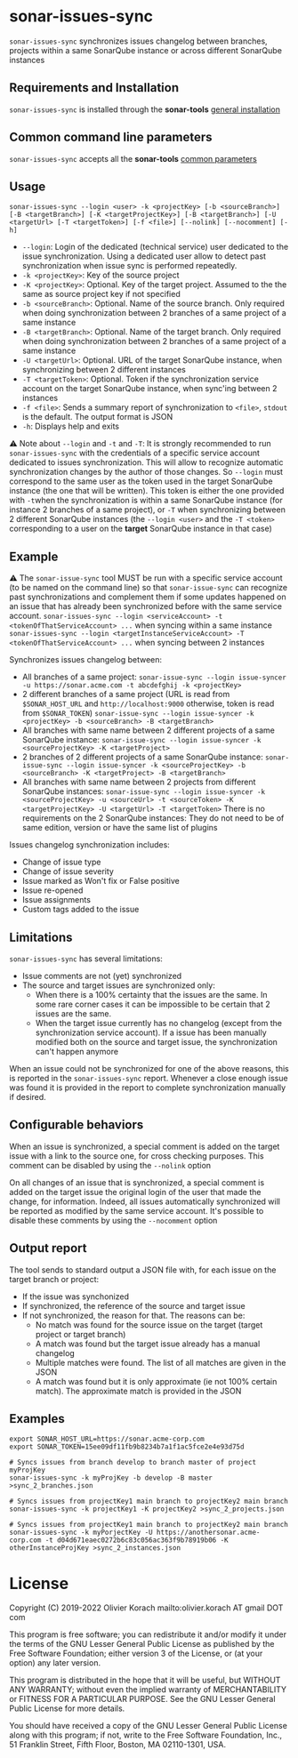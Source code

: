 # <a name="sonar-issues-sync"></a>sonar-issues-sync

`sonar-issues-sync` synchronizes issues changelog between branches, projects within a same SonarQube instance or
across different SonarQube instances

## Requirements and Installation

`sonar-issues-sync` is installed through the **sonar-tools** [general installation](README.md#install)

## Common command line parameters

`sonar-issues-sync` accepts all the **sonar-tools** [common parameters](README.md#common-params)

## Usage

`sonar-issues-sync --login <user> -k <projectKey> [-b <sourceBranch>] [-B <targetBranch>] [-K <targetProjectKey>] [-B <targetBranch>] [-U <targetUrl> [-T <targetToken>] [-f <file>] [--nolink] [--nocomment] [-h]`

- `--login`: Login of the dedicated (technical service) user dedicated to the issue synchronization. Using a dedicated user allow to detect past synchronization when issue sync is performed repeatedly.
- `-k <projectKey>`: Key of the source project
- `-K <projectKey>`: Optional. Key of the target project. Assumed to the the same as source project key if not specified
- `-b <sourceBranch>`: Optional. Name of the source branch. Only required when doing synchronization between 2 branches of a same project of a same instance
- `-B <targetBranch>`: Optional. Name of the target branch. Only required when doing synchronization between 2 branches of a same project of a same instance
- `-U <targetUrl>`: Optional. URL of the target SonarQube instance, when synchronizing between 2 different instances
- `-T <targetToken>`: Optional. Token if the synchronization service account on the target SonarQube instance, when sync'ing between 2 instances
- `-f <file>`: Sends a summary report of synchronization to `<file>`, `stdout` is the default. The output format is JSON
- `-h`: Displays help and exits

:warning: Note about `--login` and `-t` and `-T`: It is strongly recommended to run `sonar-issues-sync` with the credentials of a specific service account dedicated to issues synchronization. This will allow to recognize automatic synchronization changes by the author of those changes. So `--login` must correspond to the same user as the token used in the target SonarQube instance (the one that will be written). This token is either the one provided with `-t`when the synchronization is within a same SonarQube instance (for instance 2 branches of a same project), or `-T` when synchronizing between 2 different SonarQube instances (the `--login <user>` and the `-T <token>` corresponding to a user on the **target** SonarQube instance in that case)


## Example

:warning: The `sonar-issue-sync` tool MUST be run with a specific service account (to be named on the command line) so that `sonar-issue-sync` can recognize past synchronizations and complement them if some updates happened on an issue that has already been synchronized before with the same service account.
`sonar-issues-sync --login <serviceAccount> -t <tokenOfThatServiceAccount> ...` when syncing within a same instance
`sonar-issues-sync --login <targetInstanceServiceAccount> -T <tokenOfThatServiceAccount> ...` when syncing between 2 instances

Synchronizes issues changelog between:
- All branches of a same project:
  `sonar-issue-sync --login issue-syncer -u https://sonar.acme.com -t abcdefghij -k <projectKey>`
- 2 different branches of a same project
   (URL is read from `$SONAR_HOST_URL` and `http://localhost:9000` otherwise, token is read from `$SONAR_TOKEN`)
  `sonar-issue-sync --login issue-syncer -k <projectKey> -b <sourceBranch> -B <targetBranch>`
- All branches with same name between 2 different projects of a same SonarQube instance:
  `sonar-issue-sync --login issue-syncer -k <sourceProjectKey> -K <targetProject>`
- 2 branches of 2 different projects of a same SonarQube instance:
  `sonar-issue-sync --login issue-syncer -k <sourceProjectKey> -b <sourceBranch> -K <targetProject> -B <targetBranch>`
- All branches with same name between 2 projects from different SonarQube instances:
  `sonar-issue-sync --login issue-syncer -k <sourceProjectKey> -u <sourceUrl> -t <sourceToken> -K <targetProjectKey> -U <targetUrl> -T <targetToken>`
  There is no requirements on the 2 SonarQube instances: They do not need to be of same edition, version or have the same list of plugins

Issues changelog synchronization includes:
- Change of issue type
- Change of issue severity
- Issue marked as Won't fix or False positive
- Issue re-opened
- Issue assignments
- Custom tags added to the issue

## Limitations

`sonar-issues-sync` has several limitations:
- Issue comments are not (yet) synchronized
- The source and target issues are synchronized only:
  - When there is a 100% certainty that the issues are the same. In some rare corner cases it can be impossible to be certain that 2 issues are the same.
  - When the target issue currently has no changelog (except from the synchronization service account). If a issue
  has been manually modified both on the source and target issue, the synchronization can't happen anymore

When an issue could not be synchronized for one of the above reasons, this is reported in the `sonar-issues-sync` report.
Whenever a close enough issue was found it is provided in the report to complete synchronization manually if desired.

## Configurable behaviors

When an issue is synchronized, a special comment is added on the target issue with a link to the source one, for cross checking purposes. This comment can be disabled by using the `--nolink` option

On all changes of an issue that is synchronized, a special comment is added on the target issue the original login of the user that made the change, for information. Indeed, all issues automatically synchronized will be reported as modified by the same service account. It's possible to disable these comments by using the `--nocomment` option

## Output report

The tool sends to standard output a JSON file with, for each issue on the target branch or project:
- If the issue was synchonized
- If synchronized, the reference of the source and target issue
- If not synchronized, the reason for that. The reasons can be:
  - No match was found for the source issue on the target (target project or target branch)
  - A match was found but the target issue already has a manual changelog
  - Multiple matches were found. The list of all matches are given in the JSON
  - A match was found but it is only approximate (ie not 100% certain match). The approximate match is provided in the JSON

## Examples
```
export SONAR_HOST_URL=https://sonar.acme-corp.com
export SONAR_TOKEN=15ee09df11fb9b8234b7a1f1ac5fce2e4e93d75d

# Syncs issues from branch develop to branch master of project myProjKey
sonar-issues-sync -k myProjKey -b develop -B master >sync_2_branches.json

# Syncs issues from projectKey1 main branch to projectKey2 main branch
sonar-issues-sync -k projectKey1 -K projectKey2 >sync_2_projects.json

# Syncs issues from projectKey1 main branch to projectKey2 main branch
sonar-issues-sync -k myPorjectKey -U https://anothersonar.acme-corp.com -t d04d671eaec0272b6c83c056ac363f9b78919b06 -K otherInstanceProjKey >sync_2_instances.json
```

# License

Copyright (C) 2019-2022 Olivier Korach
mailto:olivier.korach AT gmail DOT com

This program is free software; you can redistribute it and/or
modify it under the terms of the GNU Lesser General Public
License as published by the Free Software Foundation; either
version 3 of the License, or (at your option) any later version.

This program is distributed in the hope that it will be useful,
but WITHOUT ANY WARRANTY; without even the implied warranty of
MERCHANTABILITY or FITNESS FOR A PARTICULAR PURPOSE. See the GNU
Lesser General Public License for more details.

You should have received a copy of the GNU Lesser General Public License
along with this program; if not, write to the Free Software Foundation,
Inc., 51 Franklin Street, Fifth Floor, Boston, MA  02110-1301, USA.

